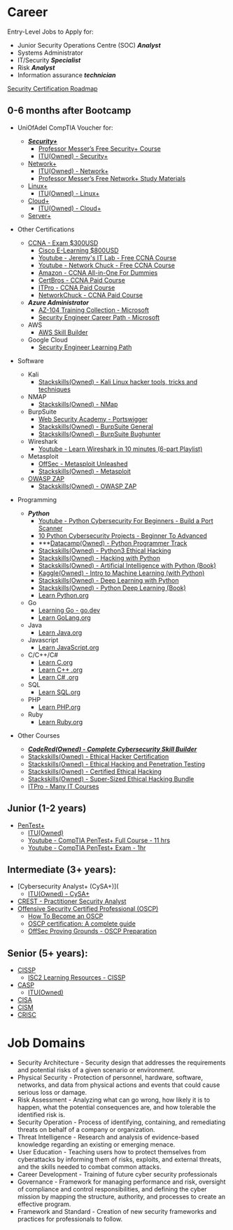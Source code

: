 # Career

Entry-Level Jobs to Apply for:
* Junior Security Operations Centre (SOC) ***Analyst***
* Systems Administrator
* IT/Security ***Specialist***
* Risk ***Analyst***
* Information assurance ***technician***

[Security Certification Roadmap](https://pauljerimy.com/security-certification-roadmap/)
## 0-6 months after Bootcamp
* UniOfAdel CompTIA Voucher for:
   *  ***[Security+](https://www.comptia.org/certifications/security)***
      * [Professor Messer’s Free Security+ Course](https://www.professormesser.com/security-plus/sy0-601/sy0-601-video/sy0-601-comptia-security-plus-course/)
      * [ITU(Owned) - Security+](https://www.itulearning.com/course/index/6172)
   *  [Network+](https://www.comptia.org/certifications/network)
      * [ITU(Owned) - Network+](https://www.itulearning.com/course/index/6008)
      * [Professor Messer’s Free Network+ Study Materials](https://www.professormesser.com/get-network-plus-certified/)
   *  [Linux+](https://www.comptia.org/certifications/linux)
      *  [ITU(Owned) - Linux+](https://www.itulearning.com/course/index/3645)
   *  [Cloud+](https://www.comptia.org/certifications/cloud)
      * [ITU(Owned) - Cloud+](https://www.itulearning.com/course/index/3347)  
   *  [Server+](https://www.comptia.org/certifications/server) 

* Other Certifications
   * [CCNA - Exam $300USD](https://www.cisco.com/c/en/us/training-events/training-certifications/certifications/associate/ccna.html)
      * [Cisco E-Learning $800USD](https://learningnetworkstore.cisco.com/on-demand-e-learning/implementing-and-administering-cisco-solutions-ccna-v1.0/ELT-CCNA-V1-023587.html)
      * [Youtube - Jeremy's IT Lab - Free CCNA Course](https://www.youtube.com/watch?v=H8W9oMNSuwo&list=PLxbwE86jKRgMpuZuLBivzlM8s2Dk5lXBQ)
      * [Youtube - Network Chuck - Free CCNA Course](https://www.youtube.com/playlist?list=PLIhvC56v63IJVXv0GJcl9vO5Z6znCVb1P)
      * [Amazon - CCNA All-in-One For Dummies](https://www.amazon.com/CCNA-Certification-All-One-Dummies/dp/0470489626/ref=d_pd_sbs_sccl_3_8/131-7058779-4268918)
      * [CertBros - CCNA Paid Course](https://certbros.teachable.com/p/cisco-ccna?coupon_code=PRELAUNCH21)
      * [ITPro - CCNA Paid Course](https://www.itpro.tv/courses/cisco/cisco-ccna-200-301-2022/)
      * [NetworkChuck - CCNA Paid Course](https://learn.networkchuck.com/courses/ccna)
   * ***Azure Administrator***
      * [AZ-104 Training Collection - Microsoft](https://learn.microsoft.com/en-us/users/joshrichards-4736/collections/bookmarks)
      * [Security Engineer Career Path - Microsoft](https://learn.microsoft.com/en-us/users/collinschedler-0717/collections/50nrt2ek0ewqy8)
   * AWS
      * [AWS Skill Builder](https://explore.skillbuilder.aws/learn)
   * Google Cloud
      * [Security Engineer Learning Path](https://www.cloudskillsboost.google/paths/15)

* Software
   * Kali
      * [Stackskills(Owned) - Kali Linux hacker tools, tricks and techniques](https://stackskills.com/courses/enrolled/1221378)
   * NMAP
      * [Stackskills(Owned) - NMap](https://stackskills.com/courses/enrolled/802796)
   * BurpSuite
      * [Web Security Academy - Portswigger](https://portswigger.net/web-security)
      * [Stackskills(Owned) - BurpSuite General](https://stackskills.com/courses/enrolled/141010)
      * [Stackskills(Owned) - BurpSuite Bughunter](https://stackskills.com/courses/enrolled/1106769)
   * Wireshark
      * [Youtube - Learn Wireshark in 10 minutes (6-part Playlist)](https://www.youtube.com/watch?v=lb1Dw0elw0Q&list=PLR0bgGon_WTK9PHDzrlje4bqEh3p0NxxX)
   * Metasploit
      * [OffSec - Metasploit Unleashed](https://www.offsec.com/metasploit-unleashed/)
      * [Stackskills(Owned) - Metasploit](https://stackskills.com/courses/enrolled/369771)
   * [OWASP ZAP](https://www.zaproxy.org/)
      *  [Stackskills(Owned) - OWASP ZAP](https://stackskills.com/courses/enrolled/709664)

* Programming
   * ***Python***
      * [Youtube - Python Cybersecurity For Beginners - Build a Port Scanner](https://www.youtube.com/watch?v=bH-3PuQC_n0&list=PLR0bgGon_WTIjs0lyCAUp3v1qAraXCJcH)
      * [10 Python Cybersecurity Projects - Beginner To Advanced](https://www.youtube.com/watch?v=kf1Zzcj2gV8&list=PLR0bgGon_WTJUGqvxr0reaqfpGd2ts29R&index=2)
      * ***[Datacamp(Owned) - Python Programmer Track](https://app.datacamp.com/learn/career-tracks/python-programmer)
      * [Stackskills(Owned) - Python3 Ethical Hacking](https://stackskills.com/courses/enrolled/1025194)
      * [Stackskills(Owned) - Hacking with Python](https://stackskills.com/courses/enrolled/376387)
      * [Stackskills(Owned) - Artificial Intelligence with Python (Book)](https://stackskills.com/courses/303786/lectures/4674836)
      * [Kaggle(Owned) - Intro to Machine Learning (with Python)](https://www.kaggle.com/learn/intro-to-machine-learning)
      * [Stackskills(Owned) - Deep Learning with Python](https://stackskills.com/courses/enrolled/122971)
      * [Stackskills(Owned) - Python Deep Learning (Book)](https://stackskills.com/courses/enrolled/296315)
      * [Learn Python.org](https://www.learnpython.org/)
   * Go 
      * [Learning Go - go.dev](https://go.dev/learn/)
      * [Learn GoLang.org](https://www.learn-golang.org/)
   * Java
      * [Learn Java.org](https://www.learnjavaonline.org/)
   * Javascript
      * [Learn JavaScript.org](https://www.learn-js.org/)
   * C/C++/C#
      * [Learn C.org](https://www.learn-c.org/)
      * [Learn C++ .org](https://www.learn-cpp.org/)
      * [Learn C# .org](https://www.learncs.org/)
   * SQL
      * [Learn SQL.org](https://www.learnsqlonline.org/)
   * PHP
      * [Learn PHP.org](https://www.learn-php.org/)
    * Ruby
      * [Learn Ruby.org](https://www.learnrubyonline.org/)

* Other Courses
   *  ***[CodeRed(Owned) - Complete Cybersecurity Skill Builder](https://codered.eccouncil.org/learning-path/the-complete-cybersecurity-skill-builder)***
   *  [Stackskills(Owned) - Ethical Hacker Certification](https://stackskills.com/courses/enrolled/614031)
   *  [Stackskills(Owned) - Ethical Hacking and Penetration Testing](https://stackskills.com/courses/enrolled/1050508)
   *  [Stackskills(Owned) - Certified Ethical Hacking](https://stackskills.com/courses/enrolled/410134)
   *  [Stackskills(Owned) - Super-Sized Ethical Hacking Bundle](https://stackskills.com/courses/enrolled/1306705)
   *  [ITPro - Many IT Courses](https://www.itpro.tv/courses/)

## Junior (1-2 years)
* [PenTest+](https://www.comptia.org/certifications/pentest)
   * [ITU(Owned)](https://www.itulearning.com/course/index/2761)
   * [Youtube - CompTIA PenTest+ Full Course - 11 hrs](https://www.youtube.com/watch?v=WczBlBjoQeI)
   * [Youtube - CompTIA PenTest+ Exam - 1hr](https://www.youtube.com/watch?v=P_D7BCpxkS4)

## Intermediate (3+ years):
* [Cybersecurity Analyst+ (CySA+)](
   * [ITU(Owned) - CySA+](https://www.itulearning.com/course/index/3637)
* [CREST - Practitioner Security Analyst](https://www.crest-approved.org/certification-careers/crest-certifications/crest-practitioner-security-analyst/)
* [Offensive Security Certified Professional (OSCP)](https://www.offsec.com/courses/pen-200/)
   * [How To Become an OSCP](https://geekflare.com/oscp-certification/)
   * [OSCP certification: A complete guide](https://cybersecurityguide.org/programs/cybersecurity-certifications/oscp/)
   * [OffSec Proving Grounds - OSCP Preparation](https://www.offsec.com/labs/individual/)

## Senior (5+ years):
* [CISSP](https://www.isc2.org/Certifications/CISSP) 
   * [ISC2 Learning Resources - CISSP](https://www.isc2.org/Training/Self-Study-Resources/CISSP)
* [CASP](https://www.comptia.org/certifications/comptia-advanced-security-practitioner)
   * [ITU(Owned)](https://www.itulearning.com/course/index/2740) 
* [CISA](https://www.isaca.org/credentialing/cisa)
* [CISM](https://www.isaca.org/credentialing/cism)
* [CRISC](https://www.isaca.org/credentialing/crisc)


# Job Domains
* Security Architecture - Security design that addresses the requirements and potential risks of a given scenario or environment. 
* Physical Security - Protection of personnel, hardware, software, networks, and data from physical actions and events that could cause serious loss or damage.
* Risk Assessment - Analyzing what can go wrong, how likely it is to happen, what the potential consequences are, and how tolerable the identified risk is.
* Security Operation - Process of identifying, containing, and remediating threats on behalf of a company or organization.
* Threat Intelligence - Research and analysis of evidence-based knowledge regarding an existing or emerging menace.
* User Education - Teaching users how to protect themselves from cyberattacks by informing them of risks, exploits, and external threats, and the skills needed to combat common attacks.
* Career Development - Training of future cyber security professionals
* Governance - Framework for managing performance and risk, oversight of compliance and control responsibilities, and defining the cyber mission by mapping the structure, authority, and processes to create an effective program.
* Framework and Standard - Creation of new security frameworks and practices for professionals to follow.
